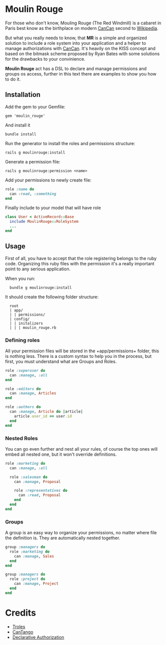 Moulin Rouge
============

For those who don't know, Mouling Rouge (The Red Windmill) is a cabaret in Paris best know as the birthplace on modern [CanCan](https://github.com/ryanb/cancan) second to [Wikipedia](http://en.wikipedia.org/wiki/Moulin_Rouge).

But what you really needs to know, that **MR** is a simple and organized solution to include a role system into your application and a helper to manage authorizations with [CanCan](https://github.com/ryanb/cancan). It's heavily on the KISS concept and based on the bitmask scheme proposed by Ryan Bates with some solutions for the drawbacks to your convinience.

**Moulin Rouge** act has a DSL to declare and manage permissions and groups os access, further in this text there are examples to show you how to do it.

Installation
------------

Add the gem to your Gemfile:

    gem 'moulin_rouge'
  
And install it

    bundle install

Run the generator to install the roles and permissions structure:

    rails g moulinrouge:install
  
Generate a permission file:

    rails g moulinrouge:permission <name>
    
Add your permissions to newly create file:
  
```ruby
role :name do
  can :read, :something
end
```
  
Finally include to your model that will have role

```ruby
class User < ActiveRecord::Base
  include MoulinRouge::RoleSystem
  ...
end
```

Usage
-----

First of all, you have to accept that the role registering belongs to the ruby code. Organizing this ruby files with the permission it's a really important point to any serious application.

When you run:

      bundle g moulinrouge:install
    
It should create the following folder structure:

      root
      | app/
      | | permissions/
      | config/
      | | initalizers
      | | | moulin_rouge.rb
    
### Defining roles ###
    
All your permission files will be stored in the +app/permissions+ folder, this is nothing less. There is a custom syntax to help you in the process, but first, you must understand what are Groups and Roles.
  
```ruby
role :superuser do
  can :manage, :all
end

role :editors do
  can :manage, Articles
end

role :authors do
  can :manage, Article do |article|
    article.user_id == user.id
  end
end
```
  
### Nested Roles ###

You can go even further and nest all your rules, of course the top ones will embed all nested one, but it won't override definitions.
  
```ruby
role :marketing do
  can :manage, :all

  role :salesman do
    can :manage, Proposal

    role :representatives do
      can :read, Proposal
    end
  end
end
```
  
### Groups ###
  
A group is an easy way to organize your permissions, no matter where file the definition is. They are automatically nested together.

```ruby
group :managers do
  role :marketing do
    can :manage, Sales
  end
end

group :managers do
  role :project do
    can :manage, Project
  end
end
```
  
Credits
=======

*   [Troles](https://github.com/kristianmandrup/trole)
*   [CanTango](https://github.com/kristianmandrup/cantango)
*   [Declarative Authorization](https://github.com/stffn/declarative_authorization)